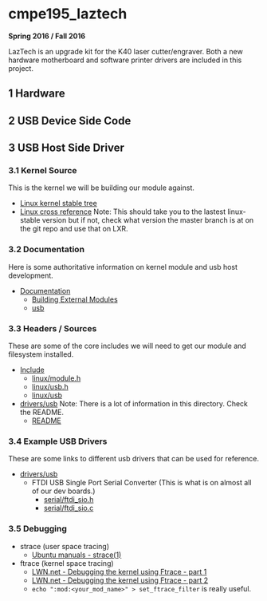 # cmpe195_laztech
**Spring 2016 / Fall 2016**

LazTech is an upgrade kit for the K40 laser cutter/engraver. Both a new hardware motherboard and software printer drivers are included in this project.
## 1 Hardware
## 2 USB Device Side Code
## 3 USB Host Side Driver
### 3.1 Kernel Source
This is the kernel we will be building our module against.
* [Linux kernel stable tree](https://git.kernel.org/cgit/linux/kernel/git/stable/linux-stable.git/tree/)
* [Linux cross reference](http://lxr.free-electrons.com/) Note: This should take you to the lastest linux-stable version but if not, check what version the master branch is at on the git repo and use that on LXR.

### 3.2 Documentation
Here is some authoritative information on kernel module and usb host development.
* [Documentation](https://git.kernel.org/cgit/linux/kernel/git/stable/linux-stable.git/tree/Documentation)
  * [Building External Modules](https://git.kernel.org/cgit/linux/kernel/git/stable/linux-stable.git/tree/Documentation/kbuild/modules.txt)
  * [usb](https://git.kernel.org/cgit/linux/kernel/git/stable/linux-stable.git/tree/Documentation/usb)

### 3.3 Headers / Sources
These are some of the core includes we will need to get our module and filesystem installed.
* [Include](https://git.kernel.org/cgit/linux/kernel/git/stable/linux-stable.git/tree/include)
  * [linux/module.h](https://git.kernel.org/cgit/linux/kernel/git/stable/linux-stable.git/tree/include/linux/module.h)
  * [linux/usb.h](https://git.kernel.org/cgit/linux/kernel/git/stable/linux-stable.git/tree/include/linux/usb.h)
  * [linux/usb](https://git.kernel.org/cgit/linux/kernel/git/stable/linux-stable.git/tree/include/linux/usb)
* [drivers/usb](https://git.kernel.org/cgit/linux/kernel/git/stable/linux-stable.git/tree/drivers/usb) Note: There is a lot of information in this directory. Check the README.
  * [README](https://git.kernel.org/cgit/linux/kernel/git/stable/linux-stable.git/tree/drivers/usb/README)

### 3.4 Example USB Drivers
These are some links to different usb drivers that can be used for reference.
* [drivers/usb](https://git.kernel.org/cgit/linux/kernel/git/stable/linux-stable.git/tree/drivers/usb)
  * FTDI USB Single Port Serial Converter (This is what is on almost all of our dev boards.)
    * [serial/ftdi_sio.h](https://git.kernel.org/cgit/linux/kernel/git/stable/linux-stable.git/tree/drivers/usb/serial/ftdi_sio.h)
    * [serial/ftdi_sio.c](https://git.kernel.org/cgit/linux/kernel/git/stable/linux-stable.git/tree/drivers/usb/serial/ftdi_sio.c)

### 3.5 Debugging
* strace (user space tracing)
  * [Ubuntu manuals - strace(1)](http://manpages.ubuntu.com/manpages/wily/en/man1/strace.1.html)
* ftrace (kernel space tracing)
  * [LWN.net - Debugging the kernel using Ftrace - part 1](https://lwn.net/Articles/365835/)
  * [LWN.net - Debugging the kernel using Ftrace - part 2](https://lwn.net/Articles/366796/)
  * `echo ":mod:<your_mod_name>" > set_ftrace_filter` is really useful.
